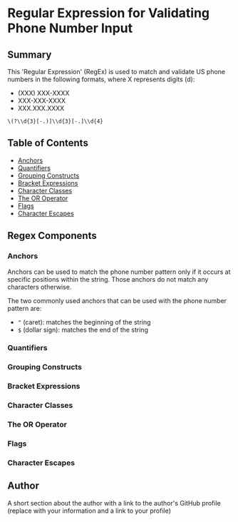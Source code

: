 # Regular Expression for Validating Phone Number Input

## Summary
This 'Regular Expression' (RegEx) is used to match and validate US phone numbers in the following formats, where X represents digits (d):
* (XXX) XXX-XXXX
* XXX-XXX-XXXX
* XXX.XXX.XXXX

`\(?\\d{3}[-.)]\\d{3}[-.]\\d{4}`

## Table of Contents
- [Anchors](#anchors)
- [Quantifiers](#quantifiers)
- [Grouping Constructs](#grouping-constructs)
- [Bracket Expressions](#bracket-expressions)
- [Character Classes](#character-classes)
- [The OR Operator](#the-or-operator)
- [Flags](#flags)
- [Character Escapes](#character-escapes)


## Regex Components

### Anchors
Anchors can be used to match the phone number pattern only if it occurs at specific positions within the string. Those anchors do not match any characters otherwise. 

The two commonly used anchors that can be used with the phone number pattern are:
* `^` (caret): matches the beginning of the string
* `$` (dollar sign): matches the end of the string

### Quantifiers

### Grouping Constructs

### Bracket Expressions

### Character Classes

### The OR Operator

### Flags

### Character Escapes

## Author

A short section about the author with a link to the author's GitHub profile (replace with your information and a link to your profile)
